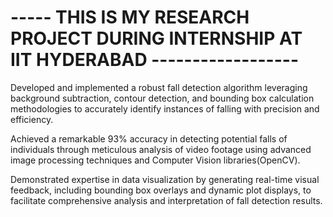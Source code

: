 
# ----- THIS IS MY RESEARCH PROJECT DURING INTERNSHIP AT IIT HYDERABAD ------------------

Developed and implemented a robust fall detection algorithm leveraging background subtraction, contour detection, and bounding box calculation methodologies to accurately identify instances of falling with precision and efficiency.

Achieved a remarkable 93\% accuracy in detecting potential falls of individuals through meticulous analysis of video footage using advanced image processing techniques and Computer Vision libraries(OpenCV).

Demonstrated expertise in data visualization by generating real-time visual feedback, including bounding box overlays and dynamic plot displays, to facilitate comprehensive analysis and interpretation of fall detection results.

